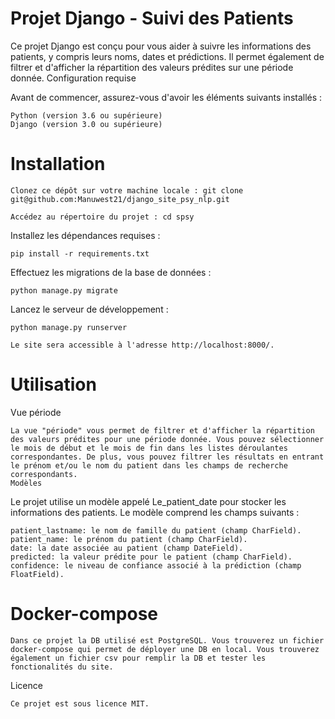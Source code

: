 # Projet Django - Suivi des Patients

Ce projet Django est conçu pour vous aider à suivre les informations des patients, y compris leurs noms, dates et prédictions. Il permet également de filtrer et d'afficher la répartition des valeurs prédites sur une période donnée.
Configuration requise

Avant de commencer, assurez-vous d'avoir les éléments suivants installés :

    Python (version 3.6 ou supérieure)
    Django (version 3.0 ou supérieure)

# Installation

    Clonez ce dépôt sur votre machine locale : git clone git@github.com:Manuwest21/django_site_psy_nlp.git

    Accédez au répertoire du projet : cd spsy

Installez les dépendances requises :

    pip install -r requirements.txt

Effectuez les migrations de la base de données :

    python manage.py migrate

Lancez le serveur de développement :

    python manage.py runserver

    Le site sera accessible à l'adresse http://localhost:8000/.

# Utilisation

Vue période

    La vue "période" vous permet de filtrer et d'afficher la répartition des valeurs prédites pour une période donnée. Vous pouvez sélectionner le mois de début et le mois de fin dans les listes déroulantes correspondantes. De plus, vous pouvez filtrer les résultats en entrant le prénom et/ou le nom du patient dans les champs de recherche correspondants.
    Modèles

Le projet utilise un modèle appelé Le_patient_date pour stocker les informations des patients. Le modèle comprend les champs suivants :

    patient_lastname: le nom de famille du patient (champ CharField).
    patient_name: le prénom du patient (champ CharField).
    date: la date associée au patient (champ DateField).
    predicted: la valeur prédite pour le patient (champ CharField).
    confidence: le niveau de confiance associé à la prédiction (champ FloatField).

# Docker-compose

    Dans ce projet la DB utilisé est PostgreSQL. Vous trouverez un fichier docker-compose qui permet de déployer une DB en local. Vous trouverez également un fichier csv pour remplir la DB et tester les fonctionalités du site.


Licence

    Ce projet est sous licence MIT.